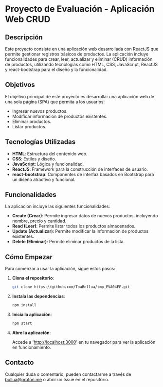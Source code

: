 # Proyecto de Evaluación - Aplicación Web CRUD

## Descripción

Este proyecto consiste en una aplicación web desarrollada con ReactJS que permite gestionar registros básicos de productos. La aplicación incluye funcionalidades para crear, leer, actualizar y eliminar (CRUD) información de productos, utilizando tecnologías como HTML, CSS, JavaScript, ReactJS y react-bootstrap para el diseño y la funcionalidad.

## Objetivos

El objetivo principal de este proyecto es desarrollar una aplicación web de una sola página (SPA) que permita a los usuarios:

- Ingresar nuevos productos.
- Modificar información de productos existentes.
- Eliminar productos.
- Listar productos.

## Tecnologías Utilizadas

- **HTML**: Estructura del contenido web.
- **CSS**: Estilos y diseño.
- **JavaScript**: Lógica y funcionalidad.
- **ReactJS**: Framework para la construcción de interfaces de usuario.
- **react-bootstrap**: Componentes de interfaz basados en Bootstrap para un diseño atractivo y funcional.

## Funcionalidades

La aplicación incluye las siguientes funcionalidades:

- **Create (Crear)**: Permite ingresar datos de nuevos productos, incluyendo nombre, precio y cantidad.
- **Read (Leer)**: Permite listar todos los productos almacenados.
- **Update (Actualizar)**: Permite modificar la información de productos existentes.
- **Delete (Eliminar)**: Permite eliminar productos de la lista.

## Cómo Empezar

Para comenzar a usar la aplicación, sigue estos pasos:

1. **Clona el repositorio**:

   ```bash
   git clone https://github.com/ToaBollua/tmp_EVA04FF.git

2. **Instala las dependencias**:

   ```bash
   npm install

3. **Inicia la aplicación**:

   ```bash
   npm start

4. **Abre la aplicación**:

   Accede a '<http://localhost:3000>' en tu navegador para ver la aplicación en funcionamiento.

## Contacto

Cualquier duda o comentario, pueden contactarme a través de <bollua@proton.me> o abrir un Issue en el repositorio.

